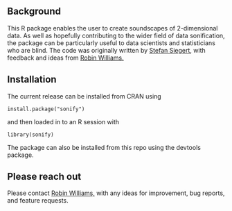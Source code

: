 ## Background

This R package enables the user to create soundscapes of 2-dimensional data. As well as hopefully contributing to the wider field of data sonification, the package can be particularly useful to data scientists and statisticians who are blind. The code was originally written by [Stefan Siegert,](https://github.com/sieste) with feedback and ideas from [Robin Williams.](https://github.com/rmwilliams/2023)

## Installation

The current release can be installed from CRAN using
```
install.package("sonify")
```
and then loaded in to an R session with
```
library(sonify)
```

The package can also be installed from this repo using the devtools package.

## Please reach out

Please contact [Robin Williams,](mailto:robin@robinwilliams.blog) with any ideas for improvement, bug reports, and feature requests.